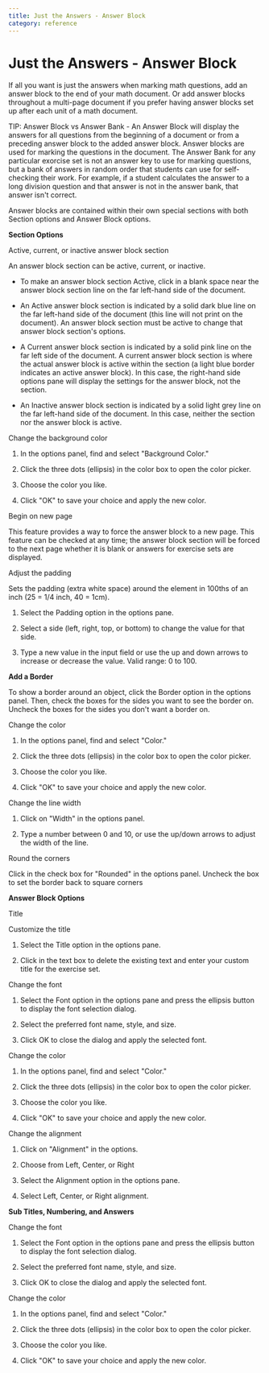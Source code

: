 ```yaml
---
title: Just the Answers - Answer Block
category: reference
---
```


# Just the Answers - Answer Block

If all you want is just the answers when marking math questions, add an answer block to the end of your math document. Or add answer blocks throughout a multi-page document if you prefer having answer blocks set up after each unit of a math document.

TIP: Answer Block vs Answer Bank - An Answer Block will display the answers for all questions from the beginning of a document or from a preceding answer block to the added answer block. Answer blocks are used for marking the questions in the document. The Answer Bank for any particular exorcise set is not an answer key to use for marking questions, but a bank of answers in random order that students can use for self-checking their work. For example, if a student calculates the answer to a long division question and that answer is not in the answer bank, that answer isn't correct.

Answer blocks are contained within their own special sections with both Section options and Answer Block options.

**Section Options**

Active, current, or inactive answer block section

An answer block section can be active, current, or inactive.

- To make an answer block section Active, click in a blank space near the answer block section line on the far left-hand side of the document.

- An Active answer block section is indicated by a solid dark blue line on the far left-hand side of the document (this line will not print on the document). An answer block section must be active to change that answer block section's options.

- A Current answer block section is indicated by a solid pink line on the far left side of the document. A current answer block section is where the actual answer block is active within the section (a light blue border indicates an active answer block). In this case, the right-hand side options pane will display the settings for the answer block, not the section.

- An Inactive answer block section is indicated by a solid light grey line on the far left-hand side of the document. In this case, neither the section nor the answer block is active.

Change the background color

1. In the options panel, find and select "Background Color."

1. Click the three dots (ellipsis) in the color box to open the color picker.

2. Choose the color you like.

3. Click "OK" to save your choice and apply the new color.

Begin on new page

This feature provides a way to force the answer block to a new page. This feature can be checked at any time; the answer block section will be forced to the next page whether it is blank or answers for exercise sets are displayed.

Adjust the padding

Sets the padding (extra white space) around the element in 100ths of an inch (25 = 1/4 inch, 40 = 1cm).

1. Select the Padding option in the options pane.

2. Select a side (left, right, top, or bottom) to change the value for that side.

3. Type a new value in the input field or use the up and down arrows to increase or decrease the value. Valid range: 0 to 100.

**Add a Border**

To show a border around an object, click the Border option in the options panel. Then, check the boxes for the sides you want to see the border on. Uncheck the boxes for the sides you don't want a border on.

Change the color

1. In the options panel, find and select "Color."

2. Click the three dots (ellipsis) in the color box to open the color picker.

3. Choose the color you like.

4. Click "OK" to save your choice and apply the new color.

Change the line width

1. Click on "Width" in the options panel.

2. Type a number between 0 and 10, or use the up/down arrows to adjust the width of the line.

Round the corners

Click in the check box for "Rounded" in the options panel. Uncheck the box to set the border back to square corners

**Answer Block Options**

Title

Customize the title

1. Select the Title option in the options pane.

2. Click in the text box to delete the existing text and enter your custom title for the exercise set.

Change the font

1. Select the Font option in the options pane and press the ellipsis button to display the font selection dialog.

2. Select the preferred font name, style, and size.

3. Click OK to close the dialog and apply the selected font.

Change the color

1. In the options panel, find and select "Color."

2. Click the three dots (ellipsis) in the color box to open the color picker.

3. Choose the color you like.

4. Click "OK" to save your choice and apply the new color.

Change the alignment

1. Click on "Alignment" in the options.

2. Choose from Left, Center, or Right

1. Select the Alignment option in the options pane.

2. Select Left, Center, or Right alignment.

**Sub Titles, Numbering, and Answers**

Change the font

1. Select the Font option in the options pane and press the ellipsis button to display the font selection dialog.

2. Select the preferred font name, style, and size.

3. Click OK to close the dialog and apply the selected font.

Change the color

1. In the options panel, find and select "Color."

2. Click the three dots (ellipsis) in the color box to open the color picker.

3. Choose the color you like.

4. Click "OK" to save your choice and apply the new color.

